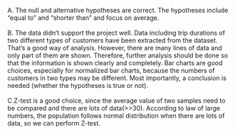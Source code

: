 A. The null and alternative hypotheses are correct. The hypotheses include “equal to” and “shorter than” and focus on average. </br></br>
B. The data didn’t support the project well. Data including trip durations of two different types of customers have been extracted from the dataset. That’s a good way of analysis. However, there are many lines of data and only part of them are shown. Therefore, further analysis should be done so that the information is shown clearly and completely. Bar charts are good choices, especially for normalized bar charts, because the numbers of customers in two types may be different. Most importantly, a conclusion is needed (whether the hypotheses is true or not).</br></br>
C.Z-test is a good choice, since the average value of two samples need to be compared and there are lots of data(>>30). According to law of large numbers, the population follows normal distribution when there are lots of data, so we can perform Z-test.</br>
